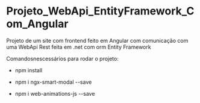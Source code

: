 # Projeto_WebApi_EntityFramework_Com_Angular
Projeto de um site com frontend feito em Angular com comunicação com uma WebApi Rest feita em .net com orm Entity Framework

Comandosnescessários para rodar o projeto:

- npm install


- npm i ngx-smart-modal --save
- npm i web-animations-js --save
